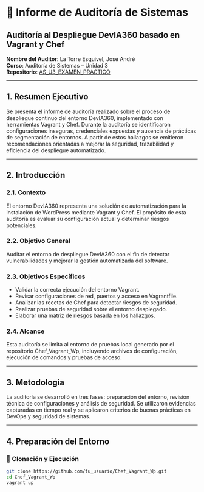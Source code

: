 # 📄 Informe de Auditoría de Sistemas  
## Auditoría al Despliegue DevIA360 basado en Vagrant y Chef  
**Nombre del Auditor**: La Torre Esquivel, José André  
**Curso**: Auditoría de Sistemas – Unidad 3  
**Repositorio**: [AS_U3_EXAMEN_PRACTICO](https://github.com/tu_usuario/AS_U3_EXAMEN_PRACTICO)  

---

## 1. Resumen Ejecutivo

Se presenta el informe de auditoría realizado sobre el proceso de despliegue continuo del entorno DevIA360, implementado con herramientas Vagrant y Chef. Durante la auditoría se identificaron configuraciones inseguras, credenciales expuestas y ausencia de prácticas de segmentación de entornos. A partir de estos hallazgos se emitieron recomendaciones orientadas a mejorar la seguridad, trazabilidad y eficiencia del despliegue automatizado.

---

## 2. Introducción

### 2.1. Contexto  
El entorno DevIA360 representa una solución de automatización para la instalación de WordPress mediante Vagrant y Chef. El propósito de esta auditoría es evaluar su configuración actual y determinar riesgos potenciales.

### 2.2. Objetivo General  
Auditar el entorno de despliegue DevIA360 con el fin de detectar vulnerabilidades y mejorar la gestión automatizada del software.

### 2.3. Objetivos Específicos  
- Validar la correcta ejecución del entorno Vagrant.  
- Revisar configuraciones de red, puertos y acceso en Vagrantfile.  
- Analizar las recetas de Chef para detectar riesgos de seguridad.  
- Realizar pruebas de seguridad sobre el entorno desplegado.  
- Elaborar una matriz de riesgos basada en los hallazgos.

### 2.4. Alcance  
Esta auditoría se limita al entorno de pruebas local generado por el repositorio Chef_Vagrant_Wp, incluyendo archivos de configuración, ejecución de comandos y pruebas de acceso.

---

## 3. Metodología

La auditoría se desarrolló en tres fases: preparación del entorno, revisión técnica de configuraciones y análisis de seguridad. Se utilizaron evidencias capturadas en tiempo real y se aplicaron criterios de buenas prácticas en DevOps y seguridad de sistemas.

---

## 4. Preparación del Entorno

### 🔹 Clonación y Ejecución

```bash
git clone https://github.com/tu_usuario/Chef_Vagrant_Wp.git
cd Chef_Vagrant_Wp
vagrant up
